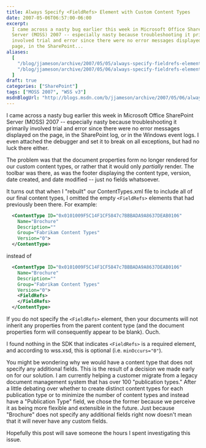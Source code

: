 ```yaml
---
title: Always Specify <FieldRefs> Element with Custom Content Types
date: 2007-05-06T06:57:00-06:00
excerpt:
  I came across a nasty bug earlier this week in Microsoft Office SharePoint
  Server (MOSS) 2007 -- especially nasty because troubleshooting it primarily
  involved trial and error since there were no error messages displayed on the
  page, in the SharePoint...
aliases:
  [
    "/blog/jjameson/archive/2007/05/05/always-specify-fieldrefs-element-with-custom-content-types.aspx",
    "/blog/jjameson/archive/2007/05/06/always-specify-fieldrefs-element-with-custom-content-types.aspx",
  ]
draft: true
categories: ["SharePoint"]
tags: ["MOSS 2007", "WSS v3"]
msdnBlogUrl: "http://blogs.msdn.com/b/jjameson/archive/2007/05/06/always-specify-fieldrefs-element-with-custom-content-types.aspx"
---
```


I came across a nasty bug earlier this week in Microsoft Office SharePoint
Server (MOSS) 2007 -- especially nasty because troubleshooting it primarily
involved trial and error since there were no error messages displayed on the
page, in the SharePoint log, or in the Windows event logs. I even attached the
debugger and set it to break on all exceptions, but had no luck there either.

The problem was that the document properties form no longer rendered for our
custom content types, or rather that it would only _partially_ render. The
toolbar was there, as was the footer displaying the content type, version, date
created, and date modified -- just no fields whatsoever.

It turns out that when I "rebuilt" our ContentTypes.xml file to include all of
our final content types, I omitted the empty `<FieldRefs>` elements that had
previously been there. For example:

```XML
  <ContentType ID="0x0101009F5C14F1CF5847c7BBBADA9A8637DEAB0106"
    Name="Brochure"
    Description=""
    Group="Fabrikam Content Types"
    Version="0">
  </ContentType>
```

instead of

```XML
  <ContentType ID="0x0101009F5C14F1CF5847c7BBBADA9A8637DEAB0106"
    Name="Brochure"
    Description=""
    Group="Fabrikam Content Types"
    Version="0">
    <FieldRefs>
    </FieldRefs>
  </ContentType>
```

If you do not specify the `<FieldRefs>` element, then your documents will not
inherit any properties from the parent content type (and the document properties
form will consequently appear to be blank). Ouch.

I found nothing in the SDK that indicates `<FieldRefs>` is a required element,
and according to wss.xsd, this is optional (i.e. `minOccurs="0"`).

You might be wondering why we would have a content type that does not specify
any additional fields. This is the result of a decision we made early on for our
solution. I am currently helping a customer migrate from a legacy document
management system that has over 100 "publication types." After a little debating
over whether to create distinct content types for each publication type or to
minimize the number of content types and instead have a "Publication Type"
field, we chose the former because we perceive it as being more flexible and
extensible in the future. Just because "Brochure" does not specify any
additional fields right now doesn't mean that it will never have any custom
fields.

Hopefully this post will save someone the hours I spent investigating this
issue.
